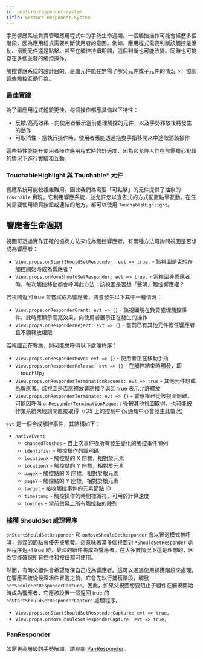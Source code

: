 ```yaml
---
id: gesture-responder-system
title: Gesture Responder System
---
```


手勢響應系統負責管理應用程式中的手勢生命週期。一個觸控操作可能會經歷多個階段，因為應用程式需要判斷使用者的意圖。例如，應用程式需要判斷該觸控是滾動、滑動元件還是點擊。甚至在觸控持續期間，這個判斷也可能改變。同時也可能存在多個並發的觸控操作。

觸控響應系統的設計目的，是讓元件能在無需了解父元件或子元件的情況下，協調這些觸控互動行為。

### 最佳實踐

為了讓應用程式體驗更佳，每個操作都應具備以下特性：

- 反饋/高亮效果 - 向使用者展示當前處理觸控的元件，以及手勢釋放後將發生的動作
- 可取消性 - 當執行操作時，使用者應能透過拖曳手指移開來中途取消該操作

這些特性能提升使用者操作應用程式時的舒適度，因為它允許人們在無需擔心犯錯的情況下進行實驗和互動。

### TouchableHighlight 與 Touchable* 元件

響應系統可能較複雜難用。因此我們為需要「可點擊」的元件提供了抽象的 `Touchable` 實現。它利用響應系統，並允許您以宣告式的方式配置點擊互動。在任何需要使用網頁按鈕或連結的地方，都可以使用 `TouchableHighlight`。

## 響應者生命週期

視圖可透過實作正確的協商方法來成為觸控響應者。有兩種方法可詢問視圖是否想成為響應者：

- `View.props.onStartShouldSetResponder: evt => true,` - 該視圖是否想在觸控開始時成為響應者？
- `View.props.onMoveShouldSetResponder: evt => true,` - 當視圖非響應者時，每次觸控移動都會呼叫此方法：該視圖是否想「聲明」觸控響應權？

若視圖返回 true 並嘗試成為響應者，將會發生以下其中一種情況：

- `View.props.onResponderGrant: evt => {}` - 該視圖現在負責處理觸控事件。此時應顯示高亮效果，向使用者展示正在發生的操作
- `View.props.onResponderReject: evt => {}` - 當前已有其他元件擔任響應者且不願釋放權限

若視圖正在響應，則可能會呼叫以下處理程序：

- `View.props.onResponderMove: evt => {}` - 使用者正在移動手指
- `View.props.onResponderRelease: evt => {}` - 在觸控結束時觸發，即「touchUp」
- `View.props.onResponderTerminationRequest: evt => true` - 其他元件想成為響應者。該視圖是否應釋放響應權？返回 true 表示允許釋放
- `View.props.onResponderTerminate: evt => {}` - 響應權已從該視圖剝離。可能因呼叫 `onResponderTerminationRequest` 後被其他視圖取得，也可能被作業系統未經詢問直接取得（iOS 上的控制中心/通知中心會發生此情況）

`evt` 是一個合成觸控事件，其結構如下：

- `nativeEvent`
  - `changedTouches` - 自上次事件後所有發生變化的觸控事件陣列
  - `identifier` - 觸控操作的識別碼
  - `locationX` - 觸控點的 X 座標，相對於元素
  - `locationY` - 觸控點的 Y 座標，相對於元素
  - `pageX` - 觸控點的 X 座標，相對於根元素
  - `pageY` - 觸控點的 Y 座標，相對於根元素
  - `target` - 接收觸控事件的元素節點 ID
  - `timestamp` - 觸控操作的時間標識符，可用於計算速度
  - `touches` - 當前螢幕上所有觸控點的陣列

### 捕獲 ShouldSet 處理程序

`onStartShouldSetResponder` 和 `onMoveShouldSetResponder` 會以冒泡模式被呼叫，最深的節點會優先被觸發。這意味著當多個視圖對 `*ShouldSetResponder` 處理程序返回 true 時，最深的組件將成為響應者。在大多數情況下這是理想的，因為它能確保所有控件和按鈕都可使用。

然而，有時父組件會希望確保自己成為響應者。這可以通過使用捕獲階段來處理。在響應系統從最深組件冒泡之前，它會先執行捕獲階段，觸發 `on*ShouldSetResponderCapture`。因此，如果父視圖想要阻止子組件在觸摸開始時成為響應者，它應該設置一個返回 true 的 `onStartShouldSetResponderCapture` 處理程序。

- `View.props.onStartShouldSetResponderCapture: evt => true,`
- `View.props.onMoveShouldSetResponderCapture: evt => true,`

### PanResponder

如需更高層級的手勢解譯，請參閱 [PanResponder](panresponder.md)。